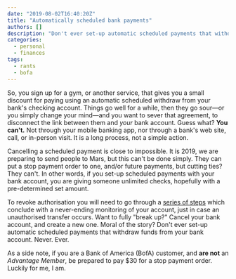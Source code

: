 ```yaml
---
date: "2019-08-02T16:40:20Z"
title: "Automatically scheduled bank payments"
authors: []
description: "Don't ever set-up automatic scheduled payments that withdraw funds from your bank account. Never. Ever."
categories:
  - personal
  - finances
tags:
  - rants
  - bofa
---
```

So, you sign up for a gym, or another service, that gives you a small discount for paying using an automatic scheduled withdraw from your bank's checking account. Things go well for a while, then they go sour—or you simply change your mind—and you want to sever that agreement, to disconnect the link between them and *your* bank account. Guess what? **You can't.** Not through your mobile banking app, nor through a bank's web site,  call, or in-person visit. It is a long process, not a simple action.

Cancelling a scheduled payment is close to impossible. It is 2019, we are preparing to send people to Mars, but this can't be done simply. They can put a stop payment order to one, and/or future payments, but cutting ties?  They can't. In other words, if you set-up scheduled payments with your bank account, you are giving someone unlimited checks, hopefully with a pre-determined set amount.

To revoke authorisation you will need to go through a [series of steps](https://www.consumerfinance.gov/ask-cfpb/how-do-i-stop-automatic-payments-from-my-bank-account-en-2023/) which conclude with a never-ending monitoring of your account, just in case an unauthorised transfer occurs. Want to fully "break up?" Cancel your bank account, and create a new one. Moral of the story? Don't ever set-up automatic scheduled payments that withdraw funds from your bank account. Never. Ever.

As a side note, if you are a Bank of America (BofA) customer, and **are not** an *Advantage Member*, be prepared to pay $30 for a stop payment order. Luckily for me, I am.